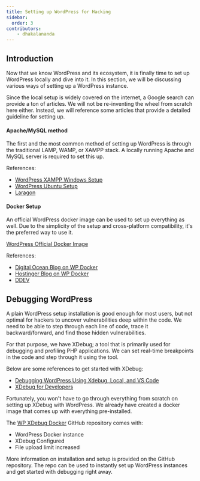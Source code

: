 ```yaml
---
title: Setting up WordPress for Hacking
sidebar:
  order: 3
contributors:
    - dhakalananda
---
```


## Introduction

Now that we know WordPress and its ecosystem, it is finally time to set up WordPress locally and dive into it. In this section, we will be discussing various ways of setting up a WordPress instance.

Since the local setup is widely covered on the internet, a Google search can provide a ton of articles. We will not be re-inventing the wheel from scratch here either. Instead, we will reference some articles that provide a detailed guideline for setting up.

#### Apache/MySQL method

The first and the most common method of setting up WordPress is through the traditional LAMP, WAMP, or XAMPP stack. A locally running Apache and MySQL server is required to set this up.

References:

- [WordPress XAMPP Windows Setup](https://themeisle.com/blog/install-xampp-and-wordpress-locally)
- [WordPress Ubuntu Setup](https://ubuntu.com/tutorials/install-and-configure-wordpress#1-overview)
- [Laragon](https://laragon.org/index.html)

#### Docker Setup

An official WordPress docker image can be used to set up everything as well. Due to the simplicity of the setup and cross-platform compatibility, it's the preferred way to use it.

[WordPress Official Docker Image](https://hub.docker.com/_/wordpress)

References:

- [Digital Ocean Blog on WP Docker](https://www.digitalocean.com/community/tutorials/how-to-install-wordpress-with-docker-compose)
- [Hostinger Blog on WP Docker](https://www.hostinger.com/tutorials/run-docker-wordpress)
- [DDEV](https://ddev.readthedocs.io/en/stable/users/quickstart/#wordpress)

## Debugging WordPress

A plain WordPress setup installation is good enough for most users, but not optimal for hackers to uncover vulnerabilities deep within the code. We need to be able to step through each line of code, trace it backward/forward, and find those hidden vulnerabilities.

For that purpose, we have XDebug; a tool that is primarily used for debugging and profiling PHP applications. We can set real-time breakpoints in the code and step through it using the tool.

Below are some references to get started with XDebug:

- [Debugging WordPress Using Xdebug, Local, and VS Code](https://webdevstudios.com/2022/10/06/debugging-wordpress/)
- [XDebug for Developers](https://kinsta.com/blog/xdebug)

Fortunately, you won't have to go through everything from scratch on setting up XDebug with WordPress. We already have created a docker image that comes up with everything pre-installed.

The [WP XDebug Docker](https://github.com/patchstack/wp-xdebug-docker) GitHub repository comes with:

- WordPress Docker instance
- XDebug Configured
- File upload limit increased

More information on installation and setup is provided on the GitHub repository. The repo can be used to instantly set up WordPress instances and get started with debugging right away.